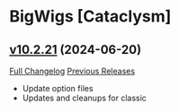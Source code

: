 # BigWigs [Cataclysm]

## [v10.2.21](https://github.com/BigWigsMods/BigWigs_Cataclysm/tree/v10.2.21) (2024-06-20)
[Full Changelog](https://github.com/BigWigsMods/BigWigs_Cataclysm/compare/v10.2.20...v10.2.21) [Previous Releases](https://github.com/BigWigsMods/BigWigs_Cataclysm/releases)

- Update option files  
- Updates and cleanups for classic  

